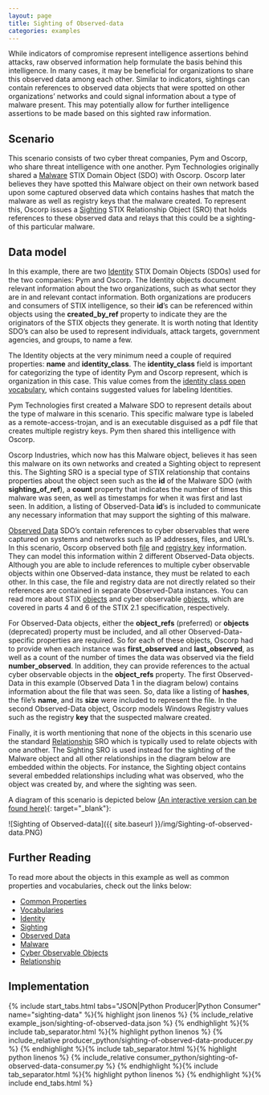 ```yaml
---
layout: page
title: Sighting of Observed-data
categories: examples
---
```


While indicators of compromise represent intelligence assertions behind attacks, raw observed information help formulate the basis behind this intelligence. In many cases, it may be beneficial for organizations to share this observed data among each other. Similar to indicators, sightings can contain references to observed data objects that were spotted on other organizations’ networks and could signal information about a type of malware present. This may potentially allow for further intelligence assertions to be made based on this sighted raw information.

**Scenario**
------------

This scenario consists of two cyber threat companies, Pym and Oscorp, who share threat intelligence with one another. Pym Technologies originally shared a [Malware](https://docs.oasis-open.org/cti/stix/v2.1/cs01/stix-v2.1-cs01.html#_s5l7katgbp09) STIX Domain Object (SDO) with Oscorp. Oscorp later believes they have spotted this Malware object on their own network based upon some captured observed data which contains hashes that match the malware as well as registry keys that the malware created. To represent this, Oscorp issues a [Sighting](https://docs.oasis-open.org/cti/stix/v2.1/cs01/stix-v2.1-cs01.html#_a795guqsap3r) STIX Relationship Object (SRO) that holds references to these observed data and relays that this could be a sighting-of this particular malware.

**Data model**
--------------

In this example, there are two [Identity](https://docs.oasis-open.org/cti/stix/v2.1/cs01/stix-v2.1-cs01.html#_wh296fiwpklp) STIX Domain Objects (SDOs) used for the two companies: Pym and Oscorp. The Identity objects document relevant information about the two organizations, such as what sector they are in and relevant contact information. Both organizations are producers and consumers of STIX intelligence, so their <span class="sdo">**id**</span>’s can be referenced within objects using the <span class="sdo">**created\_by\_ref**</span> property to indicate they are the originators of the STIX objects they generate. It is worth noting that Identity SDO’s can also be used to represent individuals, attack targets, government agencies, and groups, to name a few.

The Identity objects at the very minimum need a couple of required properties: <span class="sdo">**name**</span> and <span class="sdo">**identity\_class**</span>. The <span class="sdo">**identity\_class**</span> field is important for categorizing the type of identity Pym and Oscorp represent, which is <span class="values">organization</span> in this case. This value comes from the [identity class open vocabulary](https://docs.oasis-open.org/cti/stix/v2.1/cs01/stix-v2.1-cs01.html#_be1dktvcmyu), which contains suggested values for labeling Identities.

Pym Technologies first created a Malware SDO to represent details about the type of malware in this scenario. This specific malware type is labeled as a <span class="values">remote-access-trojan</span>, and is an executable disguised as a pdf file that creates multiple registry keys. Pym then shared this intelligence with Oscorp.

Oscorp Industries, which now has this Malware object, believes it has seen this malware on its own networks and created a Sighting object to represent this. The Sighting SRO is a special type of STIX relationship that contains properties about the object seen such as the <span class="sdo">**id**</span> of the Malware SDO (with <span class="sdo">**sighting\_of\_ref**</span>), a <span class="sdo">**count**</span> property that indicates the number of times this malware was seen, as well as timestamps for when it was first and last seen. In addition, a listing of Observed-Data <span class="sdo">**id**</span>’s is included to communicate any necessary information that may support the sighting of this malware.

[Observed Data](https://docs.oasis-open.org/cti/stix/v2.1/cs01/stix-v2.1-cs01.html#_p49j1fwoxldc) SDO’s contain references to cyber observables that were captured on systems and networks such as IP addresses, files, and URL’s. In this scenario, Oscorp observed both [file](https://docs.oasis-open.org/cti/stix/v2.1/cs01/stix-v2.1-cs01.html#_99bl2dibcztv) and [registry key](https://docs.oasis-open.org/cti/stix/v2.1/cs01/stix-v2.1-cs01.html#_luvw8wjlfo3y) information. They can model this information within 2 different Observed-Data objects. Although you are able to include references to multiple cyber observable objects within one Observed-data instance, they must be related to each other. In this case, the file and registry data are not directly related so their references are contained in separate Observed-Data instances. You can read more about STIX [objects](https://docs.oasis-open.org/cti/stix/v2.1/cs01/stix-v2.1-cs01.html#_nrhq5e9nylke) and cyber observable [objects](https://docs.oasis-open.org/cti/stix/v2.1/cs01/stix-v2.1-cs01.html#_mlbmudhl16lr), which are covered in parts 4 and 6 of the STIX 2.1 specification, respectively.

For Observed-Data objects, either the <span class="sdo">**object\_refs**</span> (preferred) or <span class="sdo">**objects**</span> (deprecated) property must be included, and all other Observed-Data-specific properties are required. So for each of these objects, Oscorp had to provide when each instance was <span class="sdo">**first\_observed**</span> and <span class="sdo">**last\_observed**</span>, as well as a count of the number of times the data was observed via the field <span class="sdo">**number\_observed**</span>. In addition, they can provide references to the actual cyber observable objects in the <span class="sdo">**object\_refs**</span> property. The first Observed-Data in this example (Observed Data 1 in the diagram below) contains information about the file that was seen. So, data like a listing of <span class="sdo">**hashes**</span>, the file’s <span class="sdo">**name**</span>, and its <span class="sdo">**size**</span> were included to represent the file. In the second Observed-Data object, Oscorp models Windows Registry values such as the registry <span class="sdo">**key**</span> that the suspected malware created.

Finally, it is worth mentioning that none of the objects in this scenario use the standard [Relationship](https://docs.oasis-open.org/cti/stix/v2.1/cs01/stix-v2.1-cs01.html#_e2e1szrqfoan) SRO which is typically used to relate objects with one another. The Sighting SRO is used instead for the sighting of the Malware object and all other relationships in the diagram below are embedded within the objects. For instance, the Sighting object contains several embedded relationships including what was observed, who the object was created by, and where the sighting was seen.

A diagram of this scenario is depicted below [(An interactive version can be found here)](https://oasis-open.github.io/cti-stix-visualization/?url=https://raw.githubusercontent.com/oasis-open/cti-documentation/master/examples/example_json/sighting-of-observed-data.json){: target="_blank"}:

![Sighting of Observed-data]({{ site.baseurl }}/img/Sighting-of-observed-data.PNG)

**Further Reading**
-------------------

To read more about the objects in this example as well as common properties and vocabularies, check out the links below:

-   [Common Properties](https://docs.oasis-open.org/cti/stix/v2.1/cs01/stix-v2.1-cs01.html#_xzbicbtscatx)
-   [Vocabularies](https://docs.oasis-open.org/cti/stix/v2.1/cs01/stix-v2.1-cs01.html#_izngjy1g98l2)
-   [Identity](https://docs.oasis-open.org/cti/stix/v2.1/cs01/stix-v2.1-cs01.html#_wh296fiwpklp)
-   [Sighting](https://docs.oasis-open.org/cti/stix/v2.1/cs01/stix-v2.1-cs01.html#_a795guqsap3r)
-   [Observed Data](https://docs.oasis-open.org/cti/stix/v2.1/cs01/stix-v2.1-cs01.html#_p49j1fwoxldc)
-   [Malware](https://docs.oasis-open.org/cti/stix/v2.1/cs01/stix-v2.1-cs01.html#_s5l7katgbp09)
-   [Cyber Observable Objects](https://docs.oasis-open.org/cti/stix/v2.1/cs01/stix-v2.1-cs01.html#_mlbmudhl16lr)
-   [Relationship](https://docs.oasis-open.org/cti/stix/v2.1/cs01/stix-v2.1-cs01.html#_e2e1szrqfoan)

**Implementation**
------------------

{% include start_tabs.html tabs="JSON|Python Producer|Python Consumer" name="sighting-data" %}{% highlight json linenos %}
{% include_relative example_json/sighting-of-observed-data.json %}
{% endhighlight %}{% include tab_separator.html %}{% highlight python linenos %}
{% include_relative producer_python/sighting-of-observed-data-producer.py %}
{% endhighlight %}{% include tab_separator.html %}{% highlight python linenos %}
{% include_relative consumer_python/sighting-of-observed-data-consumer.py %}
{% endhighlight %}{% include tab_separator.html %}{% highlight python linenos %}
{% endhighlight %}{% include end_tabs.html %}
